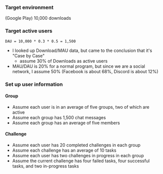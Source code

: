 ### Target environment

(Google Play) 10,000 downloads

### Target active users

```
DAU = 10,000 * 0.3 * 0.5 = 1,500
```

- I looked up Download/MAU data, but came to the conclusion that it's "Case by Case"
    - assume 30% of Downloads as active users
- MAU/DAU is 20% for a normal program, but since we are a social network, I assume 50%
  (Facebook is about 68%, Discord is about 12%)

### Set up user information

#### Group

- Assume each user is in an average of five groups, two of which are active
- Assume each group has 1,500 chat messages
- Assume each group has an average of five members

#### Challenge

- Assume each user has 20 completed challenges in each group
- Assume each challenge has an average of 10 tasks
- Assume each user has two challenges in progress in each group
- Assume the current challenge has four failed tasks, four successful tasks, and two in-progress tasks

